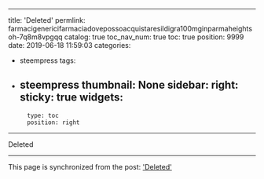 
---
title: 'Deleted'
permlink: farmacigenericifarmaciadovepossoacquistaresildigra100mginparmaheightsoh-7q8m8vpgqq
catalog: true
toc_nav_num: true
toc: true
position: 9999
date: 2019-06-18 11:59:03
categories:
- steempress
tags:
- steempress
thumbnail: None
sidebar:
    right:
        sticky: true
widgets:
    -
        type: toc
        position: right
---


Deleted

- - -

This page is synchronized from the post: ['Deleted'](https://steemit.com/@team-cn/farmacigenericifarmaciadovepossoacquistaresildigra100mginparmaheightsoh-7q8m8vpgqq)
